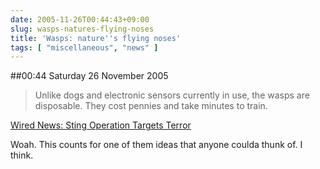 ```yaml
---
date: 2005-11-26T00:44:43+09:00
slug: wasps-natures-flying-noses
title: 'Wasps: nature''s flying noses'
tags: [ "miscellaneous", "news" ]
---
```


##00:44 Saturday 26 November 2005

> Unlike dogs and electronic sensors currently in use, the wasps are disposable. They cost pennies and take minutes to train.

[Wired News: Sting Operation Targets Terror](https://www.wired.com/news/technology/0,1282,69301,00.html?tw=wn_tophead_4)

Woah. This counts for one of them ideas that anyone coulda thunk of. I think.  

